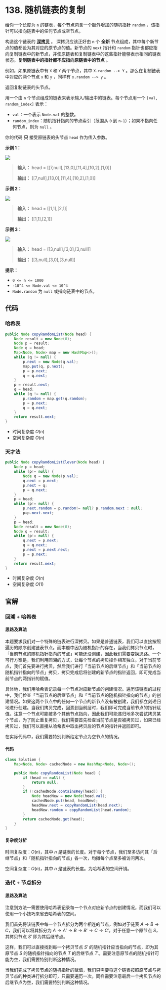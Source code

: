 # 138. 随机链表的复制

给你一个长度为 `n` 的链表，每个节点包含一个额外增加的随机指针 `random` ，该指针可以指向链表中的任何节点或空节点。

构造这个链表的 **[深拷贝](https://baike.baidu.com/item/深拷贝/22785317?fr=aladdin)** 。 深拷贝应该正好由 `n` 个 **全新**  节点组成，其中每个新节点的值都设为其对应的原节点的值。新节点的 `next` 指针和 `random` 指针也都应指向复制链表中的新节点，并使原链表和复制链表中的这些指针能够表示相同的链表状态。**复制链表中的指针都不应指向原链表中的节点**  。

例如，如果原链表中有 `X` 和 `Y` 两个节点，其中 `X.random --> Y` 。那么在复制链表中对应的两个节点 `x` 和 `y` ，同样有 `x.random --> y` 。

返回复制链表的头节点。

用一个由 `n` 个节点组成的链表来表示输入/输出中的链表。每个节点用一个 `[val, random_index]` 表示：

*   `val`：一个表示 `Node.val` 的整数。
*   `random_index`：随机指针指向的节点索引（范围从 `0` 到 `n-1`）；如果不指向任何节点，则为  `null` 。

你的代码 **只**  接受原链表的头节点 `head` 作为传入参数。

**示例 1：** 

![](http://public.file.lvshuhuai.cn/images\e1.png)

> **输入：** head = \[\[7,null],\[13,0],\[11,4],\[10,2],\[1,0]]
>
> **输出：** \[\[7,null],\[13,0],\[11,4],\[10,2],\[1,0]]

**示例 2：** 

![](http://public.file.lvshuhuai.cn/images\e2.png)

> **输入：** head = \[\[1,1],\[2,1]]
>
> **输出：** \[\[1,1],\[2,1]]

**示例 3：** 

**![](http://public.file.lvshuhuai.cn/images\e3.png)** 

> **输入：** head = \[\[3,null],\[3,0],\[3,null]]
>
> **输出：** \[\[3,null],\[3,0],\[3,null]]

**提示：** 

*   `0 <= n <= 1000`
*   `-10^4 <= Node.val <= 10^4`
*   `Node.random` 为 `null` 或指向链表中的节点。

## 代码

### 哈希表

```java
public Node copyRandomList(Node head) {
    Node result = new Node(0);
    Node p = result;
    Node q = head;
    Map<Node, Node> map = new HashMap<>();
    while (q != null) {
        p.next = new Node(q.val);
        map.put(q, p.next);
        p = p.next;
        q = q.next;
    }
    p = result.next;
    q = head;
    while (q != null) {
        p.random = map.get(q.random);
        p = p.next;
        q = q.next;
    }
    return result.next;
}
```

- 时间复杂度 $O(n)$
- 空间复杂度 $O(n)$

### 天才法

```java
public Node copyRandomListClever(Node head) {
    Node p = head;
    while (p!= null) {
        Node q = new Node(p.val);
        q.next = p.next;
        p.next = q;
        p = q.next;
    }
    p = head;
    while (p!= null) {
        p.next.random = p.random!= null? p.random.next : null;
        p=p.next.next;
    }
    p = head;
    Node result = new Node(0);
    Node q = result;
    while (p!= null) {
        q.next = p.next;
        q = q.next;
        p.next = p.next.next;
        p = p.next;
    }
    return result.next;
}
```

- 时间复杂度 $O(n)$
- 空间复杂度 $O(1)$

## 官解

### 回溯 + 哈希表

#### 思路及算法

本题要求我们对一个特殊的链表进行深拷贝。如果是普通链表，我们可以直接按照遍历的顺序创建链表节点。而本题中因为随机指针的存在，当我们拷贝节点时，「当前节点的随机指针指向的节点」可能还没创建，因此我们需要变换思路。一个可行方案是，我们利用回溯的方式，让每个节点的拷贝操作相互独立。对于当前节点，我们首先要进行拷贝，然后我们进行「当前节点的后继节点」和「当前节点的随机指针指向的节点」拷贝，拷贝完成后将创建的新节点的指针返回，即可完成当前节点的两指针的赋值。

具体地，我们用哈希表记录每一个节点对应新节点的创建情况。遍历该链表的过程中，我们检查「当前节点的后继节点」和「当前节点的随机指针指向的节点」的创建情况。如果这两个节点中的任何一个节点的新节点没有被创建，我们都立刻递归地进行创建。当我们拷贝完成，回溯到当前层时，我们即可完成当前节点的指针赋值。注意一个节点可能被多个其他节点指向，因此我们可能递归地多次尝试拷贝某个节点，为了防止重复拷贝，我们需要首先检查当前节点是否被拷贝过，如果已经拷贝过，我们可以直接从哈希表中取出拷贝后的节点的指针并返回即可。

在实际代码中，我们需要特别判断给定节点为空节点的情况。

#### 代码

```java
class Solution {
    Map<Node, Node> cachedNode = new HashMap<Node, Node>();

    public Node copyRandomList(Node head) {
        if (head == null) {
            return null;
        }
        if (!cachedNode.containsKey(head)) {
            Node headNew = new Node(head.val);
            cachedNode.put(head, headNew);
            headNew.next = copyRandomList(head.next);
            headNew.random = copyRandomList(head.random);
        }
        return cachedNode.get(head);
    }
}
```

#### 复杂度分析

时间复杂度：$O(n)$，其中 $n$ 是链表的长度。对于每个节点，我们至多访问其「后继节点」和「随机指针指向的节点」各一次，均摊每个点至多被访问两次。

空间复杂度：$O(n)$，其中 $n$ 是链表的长度。为哈希表的空间开销。

### 迭代 + 节点拆分

#### 思路及算法

注意到方法一需要使用哈希表记录每一个节点对应新节点的创建情况，而我们可以使用一个小技巧来省去哈希表的空间。

我们首先将该链表中每一个节点拆分为两个相连的节点，例如对于链表 $A\rightarrow B\rightarrow C$，我们可以将其拆分为 $A\rightarrow A'\rightarrow B\rightarrow B'\rightarrow C\rightarrow C'$。对于任意一个原节点 $S$，其拷贝节点 $S'$ 即为其后继节点。

这样，我们可以直接找到每一个拷贝节点 $S'$ 的随机指针应当指向的节点，即为其原节点 $S$ 的随机指针指向的节点 $T$ 的后继节点 $T'$。需要注意原节点的随机指针可能为空，我们需要特别判断这种情况。

当我们完成了拷贝节点的随机指针的赋值，我们只需要将这个链表按照原节点与拷贝节点的种类进行拆分即可，只需要遍历一次。同样需要注意最后一个拷贝节点的后继节点为空，我们需要特别判断这种情况。
